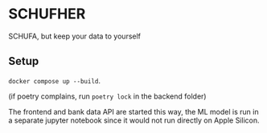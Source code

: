 # SCHUFHER
SCHUFA, but keep your data to yourself

## Setup

`docker compose up --build`.

(if poetry complains, run `poetry lock` in the backend folder)

The frontend and bank data API are started this way, the ML model is run in a separate jupyter notebook since it would not run directly on Apple Silicon.
